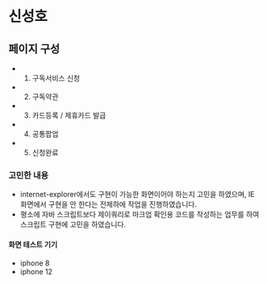 # 신성호

## 페이지 구성

- 1. 구독서비스 신청
- 2. 구독약관
- 3. 카드등록 / 제휴카드 발급
- 4. 공통팝업
- 5. 신청완료

### 고민한 내용

- internet-explorer에서도 구현이 가능한 화면이어야 하는지 고민을 하였으며, IE 화면에서 구현을 안 한다는 전제하에 작업을 진행하였습니다.
- 평소에 자바 스크립트보다 제이쿼리로 마크업 확인용 코드를 작성하는 업무를 하여 스크립트 구현에 고민을 하였습니다.

#### 화면 테스트 기기

- iphone 8
- iphone 12
